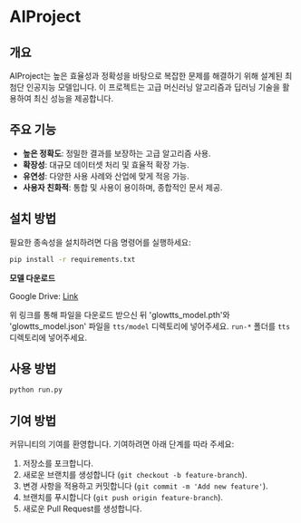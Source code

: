 # AIProject

## 개요

AIProject는 높은 효율성과 정확성을 바탕으로 복잡한 문제를 해결하기 위해 설계된 최첨단 인공지능 모델입니다. 이 프로젝트는 고급 머신러닝 알고리즘과 딥러닝 기술을 활용하여 최신 성능을 제공합니다.

## 주요 기능

- **높은 정확도**: 정밀한 결과를 보장하는 고급 알고리즘 사용.
- **확장성**: 대규모 데이터셋 처리 및 효율적 확장 가능.
- **유연성**: 다양한 사용 사례와 산업에 맞게 적응 가능.
- **사용자 친화적**: 통합 및 사용이 용이하며, 종합적인 문서 제공.

## 설치 방법

필요한 종속성을 설치하려면 다음 명령어를 실행하세요:

```bash
pip install -r requirements.txt
```

**모델 다운로드**

Google Drive: [Link](https://drive.google.com/drive/folders/1hcGMAh-Td2u_4zZ1y9H0RZqA7yz80WLh?usp=sharing)

위 링크를 통해 파일을 다운로드 받으신 뒤 'glowtts_model.pth'와 'glowtts_model.json' 파일을 `tts/model` 디렉토리에 넣어주세요.
`run-*` 폴더를 `tts` 디렉토리에 넣어주세요.

## 사용 방법

```bash
python run.py
```

## 기여 방법

커뮤니티의 기여를 환영합니다. 기여하려면 아래 단계를 따라 주세요:

1. 저장소를 포크합니다.
2. 새로운 브랜치를 생성합니다 (`git checkout -b feature-branch`).
3. 변경 사항을 적용하고 커밋합니다 (`git commit -m 'Add new feature'`).
4. 브랜치를 푸시합니다 (`git push origin feature-branch`).
5. 새로운 Pull Request를 생성합니다.
